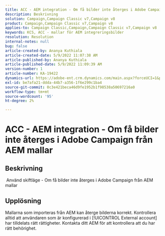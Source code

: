 ```yaml
---
title: ACC - AEM integration - Om få bilder inte återges i Adobe Campaign från AEM mallar
description: Beskrivning
solution: Campaign,Campaign Classic v7,Campaign v8
product: Campaign,Campaign Classic v7,Campaign v8
applies-to: Campaign Classic,Campaign,Campaign Classic v7,Campaign v8
keywords: KCS, ACC - mallar för AEM integreringsbilder
resolution: Resolution
internal-notes: null
bug: false
article-created-by: Ananya Kuthiala
article-created-date: 5/9/2022 11:07:38 AM
article-published-by: Ananya Kuthiala
article-published-date: 5/9/2022 11:09:39 AM
version-number: 1
article-number: KA-19422
dynamics-url: https://adobe-ent.crm.dynamics.com/main.aspx?forceUCI=1&pagetype=entityrecord&etn=knowledgearticle&id=bbfc073a-88cf-ec11-a7b5-0022480a8e40
exl-id: be7afa21-ddda-44b7-a356-1f6e299c1ba4
source-git-commit: 0c3e421beca46d9fe1952b1f98538a50697216a0
workflow-type: tm+mt
source-wordcount: '95'
ht-degree: 2%

---
```


# ACC - AEM integration - Om få bilder inte återges i Adobe Campaign från AEM mallar

## Beskrivning

 Använd skiftläge - Om få bilder inte återges i Adobe Campaign från AEM mallar

## Upplösning


Mallarna som importeras från AEM kan återge bilderna korrekt. Kontrollera alltid att användaren som är konfigurerad i [!UICONTROL External account] har tilldelats rätt rättigheter. Kontakta ditt AEM för att kontrollera att du har rätt behörighet.
